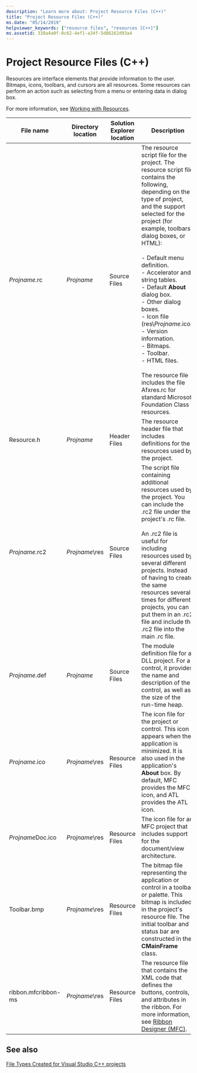 ```yaml
---
description: "Learn more about: Project Resource Files (C++)"
title: "Project Resource Files (C++)"
ms.date: "05/14/2019"
helpviewer_keywords: ["resource files", "resources [C++]"]
ms.assetid: 338a4a0f-0c62-4ef1-a34f-5d86262d93a4
---
```

# Project Resource Files (C++)

Resources are interface elements that provide information to the user. Bitmaps, icons, toolbars, and cursors are all resources. Some resources can perform an action such as selecting from a menu or entering data in dialog box.

For more information, see [Working with Resources](../../windows/working-with-resource-files.md).

|File name|Directory location|Solution Explorer location|Description|
|---------------|------------------------|--------------------------------|-----------------|
|*Projname*.rc|*Projname*|Source Files|The resource script file for the project. The resource script file contains the following, depending on the type of project, and the support selected for the project (for example, toolbars, dialog boxes, or HTML):<br /><br />- Default menu definition.<br />- Accelerator and string tables.<br />- Default **About** dialog box.<br />- Other dialog boxes.<br />- Icon file (res\\*Projname*.ico).<br />- Version information.<br />- Bitmaps.<br />- Toolbar.<br />- HTML files.<br /><br /> The resource file includes the file Afxres.rc for standard Microsoft Foundation Class resources.|
|Resource.h|*Projname*|Header Files|The resource header file that includes definitions for the resources used by the project.|
|*Projname*.rc2|*Projname*\res|Source Files|The script file containing additional resources used by the project. You can include the .rc2 file under the project's .rc file.<br /><br /> An .rc2 file is useful for including resources used by several different projects. Instead of having to create the same resources several times for different projects, you can put them in an .rc2 file and include the .rc2 file into the main .rc file.|
|*Projname*.def|*Projname*|Source Files|The module definition file for a DLL project. For a control, it provides the name and description of the control, as well as the size of the run-time heap.|
|*Projname*.ico|*Projname*\res|Resource Files|The icon file for the project or control. This icon appears when the application is minimized. It is also used in the application's **About** box. By default, MFC provides the MFC icon, and ATL provides the ATL icon.|
|*Projname*Doc.ico|*Projname*\res|Resource Files|The icon file for an MFC project that includes support for the document/view architecture.|
|Toolbar.bmp|*Projname*\res|Resource Files|The bitmap file representing the application or control in a toolbar or palette. This bitmap is included in the project's resource file. The initial toolbar and status bar are constructed in the **CMainFrame** class.|
|ribbon.mfcribbon-ms|*Projname*\res|Resource Files|The resource file that contains the XML code that defines the buttons, controls, and attributes in the ribbon. For more information, see [Ribbon Designer (MFC)](../../mfc/ribbon-designer-mfc.md).|

## See also

[File Types Created for Visual Studio C++ projects](file-types-created-for-visual-cpp-projects.md)
